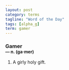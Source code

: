 ```yaml
---
layout: post
category: terms
tagline: "Word of the Day"
tags: [alpha_g]
term: gamer
---
```


<h3>Gamer<br/> <small>&mdash; n. (ga<span>&middot;</span>mer)</small></h3>
<p><ol>
<li>A girly holy gift.</li>
</ol></p>
